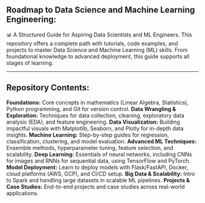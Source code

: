 Roadmap to Data Science and Machine Learning Engineering:
-------------
📊 A Structured Guide for Aspiring Data Scientists and ML Engineers. This repository offers a complete path with tutorials, code examples, and projects to master Data Science and Machine Learning (ML) skills. From foundational knowledge to advanced deployment, this guide supports all stages of learning.

----------------------------------
**Repository Contents:**
----------------------------------
**Foundations:** Core concepts in mathematics (Linear Algebra, Statistics), Python programming, and Git for version control.
**Data Wrangling & Exploration:** Techniques for data collection, cleaning, exploratory data analysis (EDA), and feature engineering.
**Data Visualization:** Building impactful visuals with Matplotlib, Seaborn, and Plotly for in-depth data insights.
**Machine Learning:** Step-by-step guides for regression, classification, clustering, and model evaluation.
**Advanced ML Techniques:** Ensemble methods, hyperparameter tuning, feature selection, and scalability.
**Deep Learning:** Essentials of neural networks, including CNNs for images and RNNs for sequential data, using TensorFlow and PyTorch.
**Model Deployment:** Learn to deploy models with Flask/FastAPI, Docker, cloud platforms (AWS, GCP), and CI/CD setup.
**Big Data & Scalability:** Intro to Spark and handling large datasets in scalable ML pipelines.
**Projects & Case Studies:** End-to-end projects and case studies across real-world applications.
